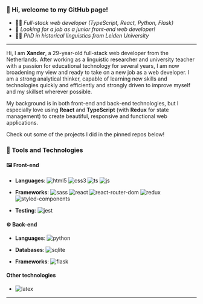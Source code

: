 ### 👋 Hi, welcome to my GitHub page!


* 👨‍💻 _Full-stack web developer (TypeScript, React, Python, Flask)_
* 🔭 _Looking for a job as a junior front-end web developer!_
* 👨‍🎓 _PhD in historical linguistics from Leiden University_
  
---

Hi, I am **Xander**, a 29-year-old full-stack web developer from the Netherlands. After working as a linguistic researcher and university teacher with a passion for educational technology for several years, I am now broadening my view and ready to take on a new job as a web developer. I am a strong analytical thinker, capable of learning new skills and technologies quickly and efficiently and strongly driven to improve myself and my skillset wherever possible.

My background is in both front-end and back-end technologies, but I especially love using **React** and **TypeScript** (with **Redux** for state management) to create beautiful, responsive and functional web applications.

Check out some of the projects I did in the pinned repos below!

### 🔧 Tools and Technologies
  
#### 🖼️ Front-end

* **Languages**: ![html5](https://img.shields.io/badge/HTML5-E34F26?style=for-the-badge&logo=html5&logoColor=white) ![css3](https://img.shields.io/badge/CSS3-1572B6?style=for-the-badge&logo=css3&logoColor=white) ![ts](https://img.shields.io/badge/TypeScript-007ACC?style=for-the-badge&logo=typescript&logoColor=white) ![js](https://img.shields.io/badge/JavaScript-323330?style=for-the-badge&logo=javascript&logoColor=F7DF1E)

* **Frameworks**: ![sass](https://img.shields.io/badge/Sass-CC6699?style=for-the-badge&logo=sass&logoColor=white) ![react](https://img.shields.io/badge/React-20232A?style=for-the-badge&logo=react&logoColor=61DAFB) ![react-router-dom](https://img.shields.io/badge/React_Router-CA4245?style=for-the-badge&logo=react-router&logoColor=white) ![redux](https://img.shields.io/badge/Redux-593D88?style=for-the-badge&logo=redux&logoColor=white) ![styled-components](https://img.shields.io/badge/styled--components-DB7093?style=for-the-badge&logo=styled-components&logoColor=white)

* **Testing**: ![jest](https://img.shields.io/badge/Jest-C21325?style=for-the-badge&logo=jest&logoColor=white)
  
  
#### ⚙️ Back-end
  
* **Languages**: ![python](https://img.shields.io/badge/Python-FFD43B?style=for-the-badge&logo=python&logoColor=darkgreen)

* **Databases**: ![sqlite](https://img.shields.io/badge/SQLite-07405E?style=for-the-badge&logo=sqlite&logoColor=white)

* **Frameworks**: ![flask](https://img.shields.io/badge/Flask-000000?style=for-the-badge&logo=flask&logoColor=white)

#### Other technologies

* ![latex](https://img.shields.io/badge/LaTeX-47A141?style=for-the-badge&logo=LaTeX&logoColor=white)
                                                                                                   
---

<!--
**XanderVertegaal/XanderVertegaal** is a ✨ _special_ ✨ repository because its `README.md` (this file) appears on your GitHub profile.

Here are some ideas to get you started:

- 🔭 I’m currently working on ...
- 🌱 I’m currently learning ...
- 👯 I’m looking to collaborate on ...
- 🤔 I’m looking for help with ...
- 💬 Ask me about ...
- 📫 How to reach me: ...
- 😄 Pronouns: ...
- ⚡ Fun fact: ...
-->
